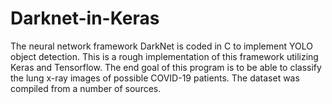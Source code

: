 # Darknet-in-Keras
The neural network framework DarkNet is coded in C to implement YOLO object detection. This is a rough implementation of this framework utilizing Keras and Tensorflow. The end goal of this program is to be able to classify the lung x-ray images of possible COVID-19 patients. The dataset was compiled from a number of sources. 
